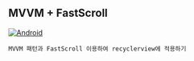 ## MVVM + FastScroll
[![Android](https://img.shields.io/badge/Android-Java-green?style=flat-square)](https://developer.android.com/index.html)

````
MVVM 패턴과 FastScroll 이용하여 recyclerview에 적용하기
````
